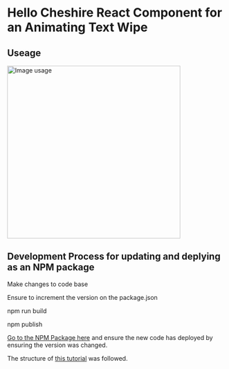 # Hello Cheshire React Component for an Animating Text Wipe


## Useage

<img src="https://i.imgur.com/lquT5hk.png" alt="Image usage" width="400">

## Development Process for updating and deplying as an NPM package

Make changes to code base

Ensure to increment the version on the package.json

npm run build

npm publish

[Go to the NPM Package here](https://www.npmjs.com/package/hc-text-animation-wipe) and ensure the new code has deployed by ensuring the version was changed.

The structure of [this tutorial](https://levelup.gitconnected.com/publish-react-components-as-an-npm-package-7a671a2fb7f) was followed.

